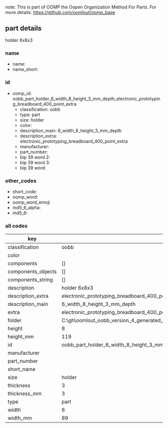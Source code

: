 #   

note: This is part of OOMP the Oopen Organization Method For Parts. For more details: https://github.com/oomlout/oomp_base

##  part details



holder 6x8x3

### name
* name: 
* name_short: 
### id
* oomp_id: oobb_part_holder_6_width_8_height_3_mm_depth_electronic_prototyping_breadboard_400_point_extra
  * classification: oobb
  * type: part
  * size: holder
  * color: 
  * description_main: 6_width_8_height_3_mm_depth
  * description_extra: electronic_prototyping_breadboard_400_point_extra
  * manufacturer: 
  * part_number: 
  * bip 39 word 2: 
  * bip 39 word 3: 
  * bip 39 word: 

### other_codes
* short_code: 
* oomp_word: 
* oomp_word_emoji 
* md5_6_alpha: 
* md5_6: 









### all codes 
| key | value |  
| --- | --- |  
| classification | oobb |  
| color |  |  
| components | [] |  
| components_objects | [] |  
| components_string | [] |  
| description | holder 6x8x3 |  
| description_extra | electronic_prototyping_breadboard_400_point_extra |  
| description_main | 6_width_8_height_3_mm_depth |  
| extra | electronic_prototyping_breadboard_400_point |  
| folder | C:\gh\oomlout_oobb_version_4_generated_parts\things\oobb_part_holder_6_width_8_height_3_mm_depth_electronic_prototyping_breadboard_400_point_extra |  
| height | 8 |  
| height_mm | 119 |  
| id | oobb_part_holder_6_width_8_height_3_mm_depth_electronic_prototyping_breadboard_400_point_extra |  
| manufacturer |  |  
| part_number |  |  
| short_name |  |  
| size | holder |  
| thickness | 3 |  
| thickness_mm | 3 |  
| type | part |  
| width | 6 |  
| width_mm | 89 |  
